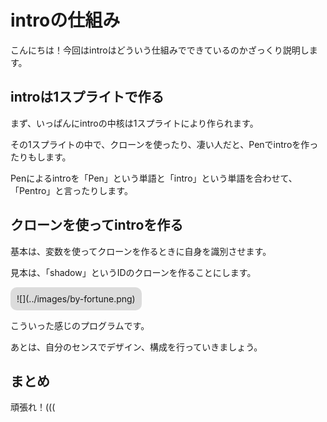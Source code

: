 

#         introの仕組み

こんにちは！今回はintroはどういう仕組みでできているのかざっくり説明します。


##         introは1スプライトで作る

まず、いっぱんにintroの中核は1スプライトにより作られます。  

その1スプライトの中で、クローンを使ったり、凄い人だと、Penでintroを作ったりもします。  

Penによるintroを「Pen」という単語と「intro」という単語を合わせて、「Pentro」と言ったりします。  

##         クローンを使ってintroを作る

基本は、変数を使ってクローンを作るときに自身を識別させます。  

見本は、「shadow」というIDのクローンを作ることにします。  

<div style="margin:0 auto 0 auto;display:inline-block;background-color:#dcdcdc;padding:10px;border-radius:10px;text-align:left">![](../images/by-fortune.png)</div>  

こういった感じのプログラムです。



あとは、自分のセンスでデザイン、構成を行っていきましょう。


##        まとめ

頑張れ！(((

<script src="../include.js"></script>

